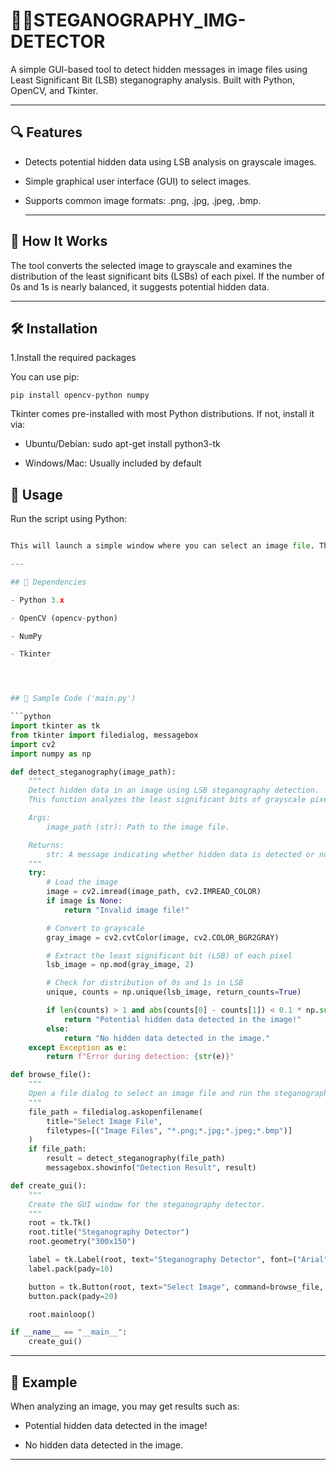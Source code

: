 # 🕵️‍♂️STEGANOGRAPHY_IMG-DETECTOR

A simple GUI-based tool to detect hidden messages in image files using Least Significant Bit (LSB) steganography analysis. Built with Python, OpenCV, and Tkinter.


---

## 🔍 Features
- Detects potential hidden data using LSB analysis on grayscale images.

- Simple graphical user interface (GUI) to select images.

- Supports common image formats: .png, .jpg, .jpeg, .bmp.

  
  ---


## 🧠 How It Works
The tool converts the selected image to grayscale and examines the distribution of the least significant bits (LSBs) of each pixel. If the number of 0s and 1s is nearly balanced, it suggests potential hidden data.


---

## 🛠️ Installation
1.Install the required packages

You can use pip:

```pip install opencv-python numpy```

Tkinter comes pre-installed with most Python distributions. If not, install it via:

- Ubuntu/Debian: sudo apt-get install python3-tk

- Windows/Mac: Usually included by default

## 🚀 Usage
Run the script using Python:

```python steganography_detector.py

This will launch a simple window where you can select an image file. The application will then analyze the image and display whether hidden data is potentially present.

---

## 📌 Dependencies

- Python 3.x

- OpenCV (opencv-python)

- NumPy

- Tkinter




## 🧪 Sample Code ('main.py')

```python
import tkinter as tk
from tkinter import filedialog, messagebox
import cv2
import numpy as np

def detect_steganography(image_path):
    """
    Detect hidden data in an image using LSB steganography detection.
    This function analyzes the least significant bits of grayscale pixel values.

    Args:
        image_path (str): Path to the image file.

    Returns:
        str: A message indicating whether hidden data is detected or not.
    """
    try:
        # Load the image
        image = cv2.imread(image_path, cv2.IMREAD_COLOR)
        if image is None:
            return "Invalid image file!"

        # Convert to grayscale
        gray_image = cv2.cvtColor(image, cv2.COLOR_BGR2GRAY)

        # Extract the least significant bit (LSB) of each pixel
        lsb_image = np.mod(gray_image, 2)

        # Check for distribution of 0s and 1s in LSB
        unique, counts = np.unique(lsb_image, return_counts=True)

        if len(counts) > 1 and abs(counts[0] - counts[1]) < 0.1 * np.sum(counts):
            return "Potential hidden data detected in the image!"
        else:
            return "No hidden data detected in the image."
    except Exception as e:
        return f"Error during detection: {str(e)}"

def browse_file():
    """
    Open a file dialog to select an image file and run the steganography detector.
    """
    file_path = filedialog.askopenfilename(
        title="Select Image File",
        filetypes=[("Image Files", "*.png;*.jpg;*.jpeg;*.bmp")]
    )
    if file_path:
        result = detect_steganography(file_path)
        messagebox.showinfo("Detection Result", result)

def create_gui():
    """
    Create the GUI window for the steganography detector.
    """
    root = tk.Tk()
    root.title("Steganography Detector")
    root.geometry("300x150")

    label = tk.Label(root, text="Steganography Detector", font=("Arial", 16))
    label.pack(pady=10)

    button = tk.Button(root, text="Select Image", command=browse_file, width=20)
    button.pack(pady=20)

    root.mainloop()

if __name__ == "__main__":
    create_gui()
```

---


## 🧪 Example
When analyzing an image, you may get results such as:

- Potential hidden data detected in the image!

- No hidden data detected in the image.

  
---
